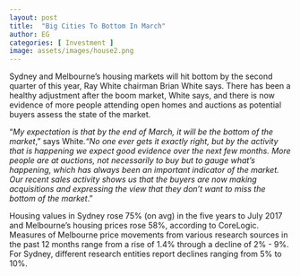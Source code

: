 ```yaml
---
layout: post
title:  "Big Cities To Bottom In March"
author: EG
categories: [ Investment ]
image: assets/images/house2.png
---
```

Sydney and Melbourne’s housing markets will hit bottom by the second quarter of this year, Ray White chairman Brian White says. There has been a healthy adjustment after the boom market, White says, and there is now evidence of more people attending open homes and auctions as potential buyers assess the state of the market.

“<i>My expectation is that by the end of March, it will be the bottom of the market</i>,” says White.<i>“No one ever gets it exactly right, but by the activity that is happening we expect good evidence over the next few months. More people are at auctions, not necessarily to buy but to gauge what’s happening, which has always been an important indicator of the
market. Our recent sales activity shows us that the buyers are now making acquisitions and expressing the view that they don’t want to miss the bottom of the market</i>.”

Housing values in Sydney rose 75% (on avg) in the five years to July 2017 and Melbourne’s housing prices rose 58%, according to CoreLogic. Measures of Melbourne price movements from various research sources in the past 12 months range from a rise
of 1.4% through a decline of 2% - 9%. For Sydney, different research entities report declines ranging from 5% to 10%.
